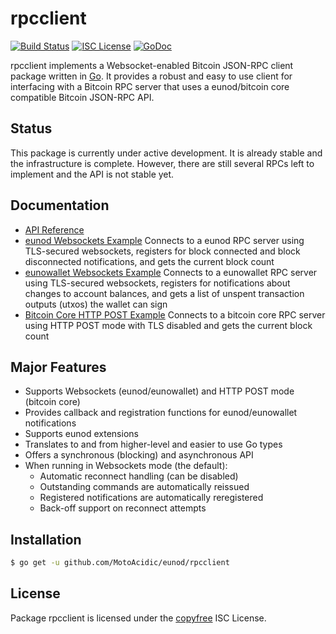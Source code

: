 rpcclient
=========

[![Build Status](https://github.com/MotoAcidic/eunod/workflows/Build%20and%20Test/badge.svg)](https://github.com/MotoAcidic/eunod/actions)
[![ISC License](http://img.shields.io/badge/license-ISC-blue.svg)](http://copyfree.org)
[![GoDoc](https://img.shields.io/badge/godoc-reference-blue.svg)](https://pkg.go.dev/github.com/MotoAcidic/eunod/rpcclient)

rpcclient implements a Websocket-enabled Bitcoin JSON-RPC client package written
in [Go](http://golang.org/).  It provides a robust and easy to use client for
interfacing with a Bitcoin RPC server that uses a eunod/bitcoin core compatible
Bitcoin JSON-RPC API.

## Status

This package is currently under active development.  It is already stable and
the infrastructure is complete.  However, there are still several RPCs left to
implement and the API is not stable yet.

## Documentation

* [API Reference](https://pkg.go.dev/github.com/MotoAcidic/eunod/rpcclient)
* [eunod Websockets Example](https://github.com/MotoAcidic/eunod/tree/master/rpcclient/examples/eunodwebsockets)
  Connects to a eunod RPC server using TLS-secured websockets, registers for
  block connected and block disconnected notifications, and gets the current
  block count
* [eunowallet Websockets Example](https://github.com/MotoAcidic/eunod/tree/master/rpcclient/examples/eunowalletwebsockets)
  Connects to a eunowallet RPC server using TLS-secured websockets, registers for
  notifications about changes to account balances, and gets a list of unspent
  transaction outputs (utxos) the wallet can sign
* [Bitcoin Core HTTP POST Example](https://github.com/MotoAcidic/eunod/tree/master/rpcclient/examples/bitcoincorehttp)
  Connects to a bitcoin core RPC server using HTTP POST mode with TLS disabled
  and gets the current block count

## Major Features

* Supports Websockets (eunod/eunowallet) and HTTP POST mode (bitcoin core)
* Provides callback and registration functions for eunod/eunowallet notifications
* Supports eunod extensions
* Translates to and from higher-level and easier to use Go types
* Offers a synchronous (blocking) and asynchronous API
* When running in Websockets mode (the default):
  * Automatic reconnect handling (can be disabled)
  * Outstanding commands are automatically reissued
  * Registered notifications are automatically reregistered
  * Back-off support on reconnect attempts

## Installation

```bash
$ go get -u github.com/MotoAcidic/eunod/rpcclient
```

## License

Package rpcclient is licensed under the [copyfree](http://copyfree.org) ISC
License.
